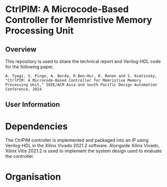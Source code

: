# CtrlPIM: A Microcode-Based Controller for Memristive Memory Processing Unit
## Overview
This repository is used to share the technical report and Verilog-HDL code for the following paper,

`A. Tyagi, S. Pinge, A. Borda, R Ben-Hur, R. Ronen and S. Kvatinsky, "CtrlPIM: A Microcode-Based Controller for Memristive Memory Processing Unit," IEEE/ACM Asia and South Pacific Design Automation Conference, 2024` 

## User Information
# Dependencies
The CtrlPIM controller is implemented and packaged into an IP using Verilog-HDL in the Xilinx Vivado 2021.2 software. Alongside Xilinx Vivado, Xilinx Vitis 2021.2 is used to implement the system design used to evaluate the controller.

# Organisation

